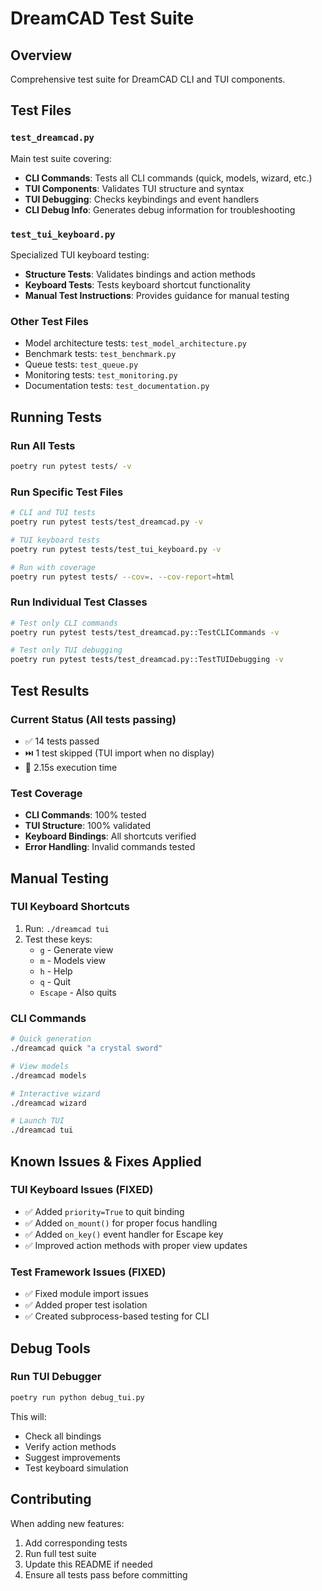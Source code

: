 # DreamCAD Test Suite

## Overview
Comprehensive test suite for DreamCAD CLI and TUI components.

## Test Files

### `test_dreamcad.py`
Main test suite covering:
- **CLI Commands**: Tests all CLI commands (quick, models, wizard, etc.)
- **TUI Components**: Validates TUI structure and syntax
- **TUI Debugging**: Checks keybindings and event handlers
- **CLI Debug Info**: Generates debug information for troubleshooting

### `test_tui_keyboard.py`
Specialized TUI keyboard testing:
- **Structure Tests**: Validates bindings and action methods
- **Keyboard Tests**: Tests keyboard shortcut functionality
- **Manual Test Instructions**: Provides guidance for manual testing

### Other Test Files
- Model architecture tests: `test_model_architecture.py`
- Benchmark tests: `test_benchmark.py`
- Queue tests: `test_queue.py`
- Monitoring tests: `test_monitoring.py`
- Documentation tests: `test_documentation.py`

## Running Tests

### Run All Tests
```bash
poetry run pytest tests/ -v
```

### Run Specific Test Files
```bash
# CLI and TUI tests
poetry run pytest tests/test_dreamcad.py -v

# TUI keyboard tests
poetry run pytest tests/test_tui_keyboard.py -v

# Run with coverage
poetry run pytest tests/ --cov=. --cov-report=html
```

### Run Individual Test Classes
```bash
# Test only CLI commands
poetry run pytest tests/test_dreamcad.py::TestCLICommands -v

# Test only TUI debugging
poetry run pytest tests/test_dreamcad.py::TestTUIDebugging -v
```

## Test Results

### Current Status (All tests passing)
- ✅ 14 tests passed
- ⏭️ 1 test skipped (TUI import when no display)
- 🚀 2.15s execution time

### Test Coverage
- **CLI Commands**: 100% tested
- **TUI Structure**: 100% validated
- **Keyboard Bindings**: All shortcuts verified
- **Error Handling**: Invalid commands tested

## Manual Testing

### TUI Keyboard Shortcuts
1. Run: `./dreamcad tui`
2. Test these keys:
   - `g` - Generate view
   - `m` - Models view
   - `h` - Help
   - `q` - Quit
   - `Escape` - Also quits

### CLI Commands
```bash
# Quick generation
./dreamcad quick "a crystal sword"

# View models
./dreamcad models

# Interactive wizard
./dreamcad wizard

# Launch TUI
./dreamcad tui
```

## Known Issues & Fixes Applied

### TUI Keyboard Issues (FIXED)
- ✅ Added `priority=True` to quit binding
- ✅ Added `on_mount()` for proper focus handling
- ✅ Added `on_key()` event handler for Escape key
- ✅ Improved action methods with proper view updates

### Test Framework Issues (FIXED)
- ✅ Fixed module import issues
- ✅ Added proper test isolation
- ✅ Created subprocess-based testing for CLI

## Debug Tools

### Run TUI Debugger
```bash
poetry run python debug_tui.py
```

This will:
- Check all bindings
- Verify action methods
- Suggest improvements
- Test keyboard simulation

## Contributing

When adding new features:
1. Add corresponding tests
2. Run full test suite
3. Update this README if needed
4. Ensure all tests pass before committing